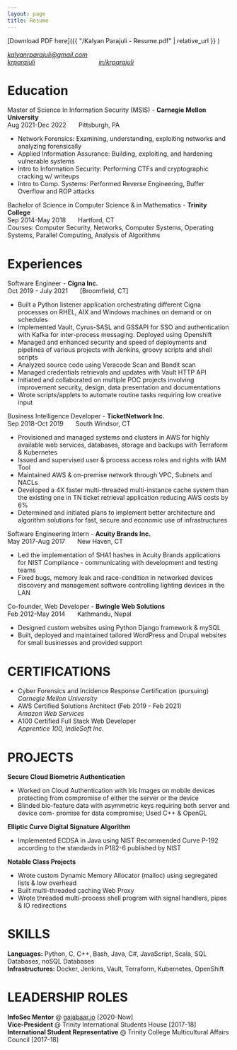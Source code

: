 ```yaml
---
layout: page
title: Resume
---
```

[Download PDF here]({{ "/Kalyan Parajuli - Resume.pdf" | relative_url }} )

<i class="fa fa-envelope" aria-hidden="true"> [kalyanrparajuli@gmail.com](mailto:kalyanrparajuli@gmail.com)</i>
<br />
<i class="fa fa-github" aria-hidden="true">[krparajuli](https://github.com/krparajuli)</i>          <i class="fa fa-linkedin" aria-hidden="true"> [in/krparajuli](https://www.linkedin.com/in/krparajuli/)</i>  

# Education
Master of Science In Information Security (MSIS) - **Carnegie Mellon University**
<br />Aug 2021-Dec 2022 &nbsp;&nbsp;&nbsp;&nbsp;&nbsp; Pittsburgh, PA
- Network Forensics: Examining, understanding, exploiting networks and analyzing forensically
- Applied Information Assurance: Building, exploiting, and hardening vulnerable systems
- Intro to Information Security: Performing CTFs and cryptographic cracking w/ writeups
- Intro to Comp. Systems: Performed Reverse Engineering, Buffer Overflow and ROP attacks

Bachelor of Science in Computer Science & in Mathematics - **Trinity College**
<br /> Sep 2014-May 2018 &nbsp;&nbsp;&nbsp;&nbsp;&nbsp; Hartford, CT
<br />
Courses: Computer Security, Networks, Computer Systems, Operating Systems, Parallel Computing, Analysis of Algorithms
# Experiences
Software Engineer - **Cigna Inc.**
<br />
Oct 2019 - July 2021 &nbsp;&nbsp;&nbsp;&nbsp;&nbsp; [Broomfield, CT]
- Built a Python listener application orchestrating different Cigna processes on
RHEL, AIX and Windows machines on demand or on schedules
- Implemented Vault, Cyrus-SASL and GSSAPI for SSO and authentication with Kafka for inter-process messaging. Deployed using Openshift
- Managed and enhanced security and speed of deployments and pipelines of
various projects with Jenkins, groovy scripts and shell scripts
- Analyzed source code using Veracode Scan and Bandit scan
- Managed credentials retrievals and updates with Vault HTTP API
- Initiated and collaborated on multiple POC projects involving improvement security, design, data presentation and documentations
- Wrote scripts/applets to automate routine tasks requiring low creative input

Business Intelligence Developer - **TicketNetwork Inc.**
<br /> Sep 2018-Oct 2019 &nbsp;&nbsp;&nbsp;&nbsp;&nbsp; South Windsor, CT
- Provisioned and managed systems and clusters in AWS for highly available
web services, databases, storage and backups with Terraform & Kubernetes
- Issued and supervised user & process access roles and rights with IAM Tool
- Maintained AWS & on-premise network through VPC, Subnets and NACLs
- Developed a 4X faster multi-threaded multi-instance cache system than the
existing one in TN ticket retrieval application reducing AWS costs by 6%
- Determined and initiated plans to implement better architecture and algorithm solutions for fast, secure and economic use of infrastructures

Software Engineering Intern - **Acuity Brands Inc.**
<br />May 2017-Aug 2017 &nbsp;&nbsp;&nbsp;&nbsp;&nbsp; New Haven, CT
- Led the implementation of SHA1 hashes in Acuity Brands applications for
NIST Compliance - communicating with development and testing teams
- Fixed bugs, memory leak and race-condition in networked devices discovery and management software controlling lighting devices in the LAN

Co-founder, Web Developer - **Bwingle Web Solutions** 
<br />Feb 2012-May 2014 &nbsp;&nbsp;&nbsp;&nbsp;&nbsp; Kathmandu, Nepal
- Designed custom websites using Python Django framework & mySQL
- Built, deployed and maintained tailored WordPress and Drupal websites for small businesses and provided support


# CERTIFICATIONS
- Cyber Forensics and Incidence Response Certification (pursuing)
<br />*Carnegie Mellon University*
- AWS Certified Solutions Architect (Feb 2019 - Feb 2021)<br />*Amazon Web Services*
- A100 Certified Full Stack Web Developer
<br />*Apprentice 100, IndieSoft Inc.*

# PROJECTS
**Secure Cloud Biometric Authentication**
- Worked on Cloud Authentication with Iris Images on mobile devices protecting from compromise of either the server or the device
- Blinded bio-feature data with asymmetric keys requiring both server and device com- promise for data compromise; Used C++ & OpenGL


**Elliptic Curve Digital Signature Algorithm**
- Implemented ECDSA in Java using NIST Recommended Curve P-192 according to the standards in P182-6 published by NIST

**Notable Class Projects**
- Wrote custom Dynamic Memory Allocator (malloc) using segregated lists & low overhead
- Built multi-threaded caching Web Proxy
- Wrote threaded multi-process shell program
with signal handlers, pipes & IO redirections
# SKILLS
**Languages:**  Python, C, C++, Bash, Java, C#, JavaScript, Scala, SQL Databases, noSQL Databases
<br />**Infrastructures:** Docker, Jenkins, Vault, Terraform, Kubernetes, OpenShift
# LEADERSHIP ROLES
**InfoSec Mentor** @ [gajabaar.io](https://gajabaar.io) [2020-Now]
<br />**Vice-President** @ Trinity International Students House [2017-18]
<br /> **International Student Representative** @ Trinity College Multicultural Affairs Council [2017-18]